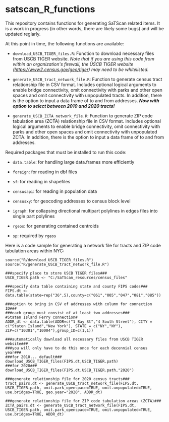 # satscan_R_functions
This repository contains functions for generating SaTScan related items.  It is a work in progress (in other words, there are likely some bugs) and will be updated reglarly. 

At this point in time, the following functions are available:

* ```download_USCB_TIGER_files.R```: Function to download necessary files from USCB TIGER website. *Note that if you are using this code from within an organization's firewall, the USCB TIGER website (https://www2.census.gov/geo/tiger) may need to be whitelisted.*

* ```generate_USCB_tract_network_file.R```: Function to generate census tract relationship file in CSV format. Includes optional logical arguments to enable bridge connectivity, omit connectivity with parks and other open spaces and omit connectivity with unpopulated tracts. In addition, there is the option to input a data frame of to and from addresses. ***Now with option to select between 2010 and 2020 tracts!***

* ```generate_USCB_ZCTA_network_file.R```: Function to generate ZIP code tabulation area (ZCTA) relationship file in CSV format. Includes optional logical arguments to enable bridge connectivity, omit connectivity with parks and other open spaces and omit connectivity with unpopulated ZCTA. In addition, there is the option to input a data frame of to and from addresses.


Required packages that must be installed to run this code:

* ```data.table```: for handling large data.frames more efficiently

* ```foreign```: for reading in dbf files

* ```sf```: for reading in shapefiles

* ```censusapi```: for reading in population data

* ```censusxy```: for geocoding addresses to census block level

* ```igraph```: for collapsing directional multipart polylines in edges files into single part polylines

* ```rgeos```: for generating contained centroids

* ```sp```: required by ```rgeos```

          
          
          
Here is a code sample for generating a network file for tracts and ZIP code tabulation areas within NYC:
```
source("R/download_USCB_TIGER_files.R")
source("R/generate_USCB_tract_network_file.R")

###specify place to store USCB TIGER files###
USCB_TIGER.path <- "C:/SaTScan_resources/census_files"

###specify data table containing state and county FIPS codes###
FIPS.dt <- data.table(state=rep("36",5),county=c("061","005","047","081","085"))

###option to bring in CSV of addresses with column for connection ID###
###each group must consist of at least two addresses###
#Staten Island Ferry connection#
ADDR_dt <- data.table(ADDR=c("1 Bay St","4 South Street"), CITY = c("Staten Island","New York"), STATE = c("NY","NY"), ZIP=c("10301","10004"),group_ID=c(1,1))

###automatically download all necessary files from USCB TIGER website###
###you will only have to do this once for each decennial census year###
###for 2010... default###
download_USCB_TIGER_files(FIPS.dt,USCB_TIGER.path) 
###for 2020###
download_USCB_TIGER_files(FIPS.dt,USCB_TIGER.path,"2020")

###generate relationship file for 2020 census tracts###
tract_pairs.dt <- generate_USCB_tract_network_file(FIPS.dt, USCB_TIGER.path, omit.park_openspace=TRUE, omit.unpopulated=TRUE, use.bridges=TRUE, geo.year="2020", ADDR_dt)

###generate relationship file for ZIP code tabulation areas (ZCTA)###
ZCTA_pairs.dt <- generate_USCB_tract_network_file(FIPS.dt, USCB_TIGER.path, omit.park_openspace=TRUE, omit.unpopulated=TRUE, use.bridges=TRUE, ADDR_dt)


